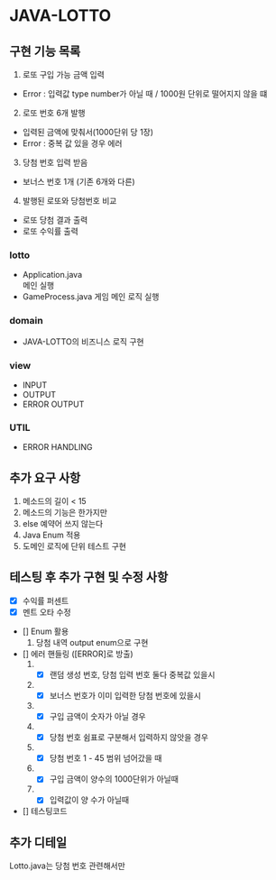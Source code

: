 # JAVA-LOTTO

## 구현 기능 목록
1. 로또 구입 가능 금액 입력
- Error : 입력값 type number가 아닐 때 / 1000원 단위로 떨어지지 않을 떄
2. 로또 번호 6개 발행
- 입력된 금액에 맞춰서(1000단위 당 1장)
- Error : 중복 값 있을 경우 에러
3. 당첨 번호 입력 받음
- 보너스 번호 1개 (기존 6개와 다른)
4. 발행된 로또와 당첨번호 비교
- 로또 당첨 결과 출력
- 로또 수익률 출력


### lotto
- Application.java   
    메인 실행
- GameProcess.java
    게임 메인 로직 실행

### domain
- JAVA-LOTTO의 비즈니스 로직 구현

### view
- INPUT
- OUTPUT
- ERROR OUTPUT

### UTIL
- ERROR HANDLING

## 추가 요구 사항
1. 메소드의 길이 < 15
2. 메소드의 기능은 한가지만
3. else 예약어 쓰지 않는다
4. Java Enum 적용
5. 도메인 로직에 단위 테스트 구현

## 테스팅 후 추가 구현 및 수정 사항   
- [x] 수익률 퍼센트
- [x] 멘트 오타 수정   
- [] Enum 활용
    1. 당첨 내역 output enum으로 구현
- [] 에러 핸들링 ([ERROR]로 방출)
    1. - [x] 랜덤 생성 번호, 당첨 입력 번호 둘다 중복값 있을시
    2. - [x] 보너스 번호가 이미 입력한 당첨 번호에 있을시
    3. - [x] 구입 금액이 숫자가 아닐 경우
    4. - [x] 당첨 번호 쉼표로 구분해서 입력하지 않앗을 경우
    5. - [x] 당첨 번호 1 - 45 범위 넘어갔을 때
    6. - [x] 구입 금액이 양수의 1000단위가 아닐때
    7. - [x] 입력값이 양 수가 아닐때 
- [] 테스팅코드


## 추가 디테일
Lotto.java는 당첨 번호 관련해서만

